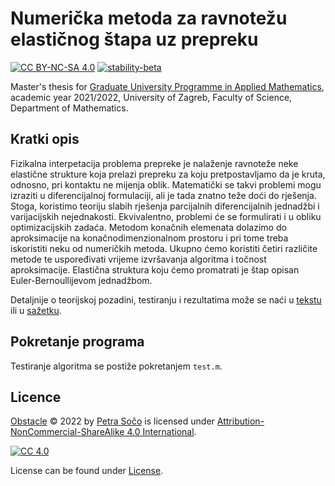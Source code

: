 # Numerička metoda za ravnotežu elastičnog štapa uz prepreku

[![CC BY-NC-SA 4.0][cc-shield]][cc]
[![stability-beta](https://img.shields.io/badge/stability-beta-33bbff.svg)](https://github.com/mkenney/software-guides/blob/master/STABILITY-BADGES.md#beta)

Master's thesis for [Graduate University Programme in Applied Mathematics](https://www.pmf.unizg.hr/math/en/study_programmes/graduate_university_programme_in_applied_mathematics), academic year 2021/2022, University of Zagreb, Faculty of Science, Department of Mathematics.

## Kratki opis 
Fizikalna interpetacija problema prepreke je  nalaženje ravnoteže neke elastične strukture koja prelazi prepreku za koju pretpostavljamo da je kruta, odnosno, pri kontaktu ne mijenja oblik. Matematički se takvi problemi mogu izraziti u diferencijalnoj formulaciji, ali je tada znatno teže doći do rješenja. Stoga, koristimo teoriju slabih rješenja parcijalnih diferencijalnih jednadžbi i varijacijskih nejednakosti. Ekvivalentno, problemi će se formulirati i u obliku optimizacijskih zadaća. Metodom konačnih elemenata dolazimo do aproksimacije na konačnodimenzionalnom prostoru i pri tome treba iskoristiti neku od numeričkih metoda. Ukupno ćemo koristiti četiri različite metode te uspoređivati vrijeme izvršavanja algoritma i točnost aproksimacije. Elastična struktura koju ćemo promatrati je štap opisan Euler-Bernoullijevom jednadžbom. 

Detaljnije o teorijskoj pozadini, testiranju i rezultatima može se naći u [tekstu](https://github.com/sopetra/obstacle/blob/main/Numeri%C4%8Dka%20metoda%20za%20problem%20elasti%C4%8Dnog%20%C5%A1tapa%20uz%20prepreku-kona%C4%8Dno.pdf) ili u [sažetku](https://github.com/sopetra/obstacle/blob/main/Sa%C5%BEetak.pdf). 

## Pokretanje programa
Testiranje algoritma se postiže pokretanjem `test.m`. 


## Licence
  
 [Obstacle](https://github.com/sopetra/obstacle) © 2022 by [Petra Sočo](https://github.com/sopetra) is licensed under [Attribution-NonCommercial-ShareAlike 4.0 International][cc].

[![CC 4.0][cc-image]][cc]


[cc]: https://creativecommons.org/licenses/by-nc-sa/4.0/?ref=chooser-v1
[cc-image]: https://licensebuttons.net/l/by-nc-sa/4.0/88x31.png
[cc-shield]: https://img.shields.io/badge/License-CC%20BY--SA%204.0-lightgrey.svg


License can be found under [License](LICENSE).
